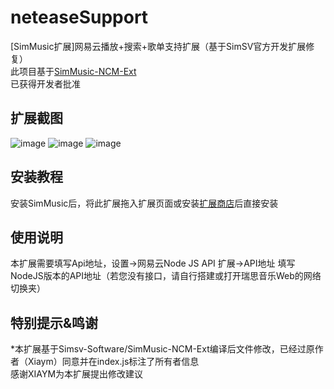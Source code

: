 # neteaseSupport
[SimMusic扩展]网易云播放+搜索+歌单支持扩展（基于SimSV官方开发扩展修复）  
此项目基于[SimMusic-NCM-Ext](https://github.com/Simsv-Software/SimMusic-NCM-Ext/)  
已获得开发者批准

## 扩展截图

![image](https://github.com/user-attachments/assets/d3e32cab-0277-4c7e-b887-ba5156cb92f7)
![image](https://github.com/user-attachments/assets/d5526cf8-43e9-42df-93f4-2b97aa61bcc9)
![image](https://github.com/user-attachments/assets/cd592cb7-4c3c-4c04-b6a4-38e55cc22fac)

## 安装教程
安装SimMusic后，将此扩展拖入扩展页面或安装[扩展商店](https://github.com/PYLXU/neteaseRecommend)后直接安装

## 使用说明
本扩展需要填写Api地址，设置->网易云Node JS API 扩展->API地址 填写NodeJS版本的API地址（若您没有接口，请自行搭建或打开瑞思音乐Web的网络切换夹）

## 特别提示&鸣谢
*本扩展基于Simsv-Software/SimMusic-NCM-Ext编译后文件修改，已经过原作者（Xiaym）同意并在index.js标注了所有者信息  
感谢XIAYM为本扩展提出修改建议

